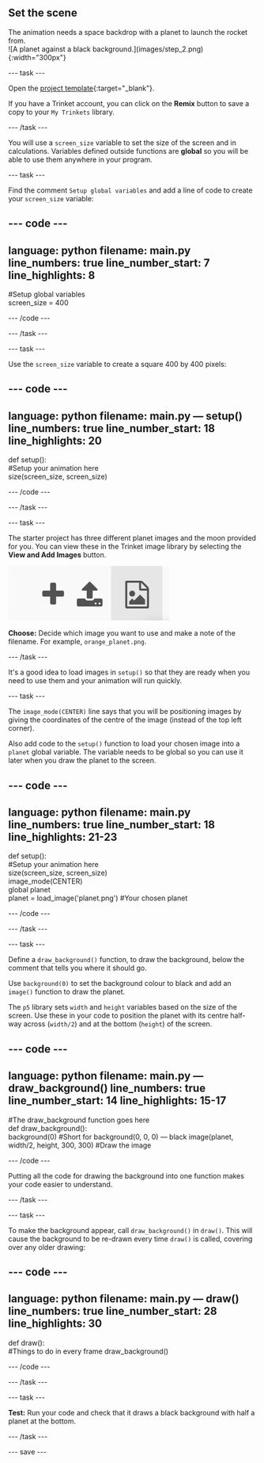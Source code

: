 ## Set the scene

<div style="display: flex; flex-wrap: wrap">
<div style="flex-basis: 200px; flex-grow: 1; margin-right: 15px;">
The animation needs a space backdrop with a planet to launch the rocket from.
</div>
<div>
![A planet against a black background.](images/step_2.png){:width="300px"}
</div>
</div>

--- task ---

Open the [project template](https://trinket.io/python/f2199f5a8c){:target="_blank"}.

If you have a Trinket account, you can click on the **Remix** button to save a copy to your `My Trinkets` library.

--- /task ---

You will use a `screen_size` variable to set the size of the screen and in calculations. Variables defined outside functions are **global** so you will be able to use them anywhere in your program.

--- task ---

Find the comment `Setup global variables` and add a line of code to create your `screen_size` variable:

--- code ---
---
language: python
filename: main.py
line_numbers: true
line_number_start: 7 
line_highlights: 8
---
#Setup global variables    
screen_size = 400   

--- /code ---

--- /task ---

--- task ---

Use the `screen_size` variable to create a square 400 by 400 pixels:

--- code ---
---
language: python
filename: main.py — setup()
line_numbers: true
line_number_start: 18
line_highlights: 20
---
def setup():   
  #Setup your animation here   
  size(screen_size, screen_size)   
  

--- /code ---

--- /task ---

--- task ---

The starter project has three different planet images and the moon provided for you. You can view these in the Trinket image library by selecting the **View and Add Images** button.

![A plus symbol, an upload symbol, and an image symbol. The image symbol is highlighted.](images/trinket_image.png)

**Choose:** Decide which image you want to use and make a note of the filename. For example, `orange_planet.png`.

--- /task ---

It's a good idea to load images in `setup()` so that they are ready when you need to use them and your animation will run quickly.

--- task ---

The `image_mode(CENTER)` line says that you will be positioning images by giving the coordinates of the centre of the image (instead of the top left corner).

Also add code to the `setup()` function to load your chosen image into a `planet` global variable. The variable needs to be global so you can use it later when you draw the planet to the screen.

--- code ---
---
language: python
filename: main.py
line_numbers: true
line_number_start: 18 
line_highlights: 21-23
---
def setup():   
  #Setup your animation here   
  size(screen_size, screen_size)   
  image_mode(CENTER)   
  global planet   
  planet = load_image('planet.png') #Your chosen planet


--- /code ---

--- /task ---

--- task ---

Define a `draw_background()` function, to draw the background, below the comment that tells you where it should go. 

Use `background(0)` to set the background colour to black and add an `image()` function to draw the planet.

The `p5` library sets `width` and `height` variables based on the size of the screen. Use these in your code to position the planet with its centre half-way across (`width/2`) and at the bottom (`height`) of the screen.

--- code ---
---
language: python
filename: main.py — draw_background()
line_numbers: true
line_number_start: 14 
line_highlights: 15-17
---
#The draw_background function goes here   
def draw_background():   
  background(0) #Short for background(0, 0, 0) — black 
  image(planet, width/2, height, 300, 300) #Draw the image
  

--- /code ---

Putting all the code for drawing the background into one function makes your code easier to understand.

--- /task --- 

--- task ---

To make the background appear, call `draw_background()` in `draw()`. This will cause the background to be re-drawn every time `draw()` is called, covering over any older drawing:

--- code ---
---
language: python
filename: main.py — draw()
line_numbers: true
line_number_start: 28 
line_highlights: 30
---
def draw():   
  #Things to do in every frame
  draw_background()
  
--- /code ---

--- /task ---

--- task ---

**Test:** Run your code and check that it draws a black background with half a planet at the bottom.

--- /task ---

--- save ---
